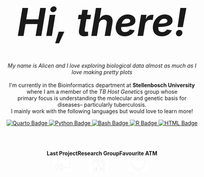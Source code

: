 <p align="center">
  <b><i style="font-size: 100px;">Hi, there!</i></b>
</p>
<br>

<p align="center">
  <i>My name is Alicen and I love exploring biological data almost as much as I love making pretty plots</i> <br><br>
  I'm currently in the Bioinformatics department at <b>Stellenbosch University</b> where I am a member of the <i>TB Host Genetics</i> group whose <br>
  primary focus is understanding the molecular and genetic basis for diseases– particularly tuberculosis.<br>
  I mainly work with the following languages but would love to learn more!
  </p>
  
<p align="center">
  <a href="https://img.shields.io/badge/Code-Quarto-informational?style=flat&logo=quarto&logoColor=white&color=6C3EA8">
  <img src="https://img.shields.io/badge/Code-Quarto-informational?style=flat&logo=quarto&logoColor=white&color=6C3EA8" alt="Quarto Badge" />
    </a>
  <a href="https://img.shields.io/badge/Code-Python-informational?style=flat&logo=python&logoColor=white&color=3776AB">
    <img src="https://img.shields.io/badge/Code-Python-informational?style=flat&logo=python&logoColor=white&color=3776AB" alt="Python Badge" />
  </a>
    <a href="https://img.shields.io/badge/Code-Bash-informational?style=flat&logo=gnu-bash&logoColor=white&color=4EAA25">
    <img src="https://img.shields.io/badge/Code-Bash-informational?style=flat&logo=gnu-bash&logoColor=white&color=4EAA25" alt="Bash Badge" />
    </a>
  <a href="https://img.shields.io/badge/Code-R-informational?style=flat&logo=r&logoColor=white&color=3776AB">
    <img src="https://img.shields.io/badge/Code-R-informational?style=flat&logo=r&logoColor=white&color=3776AB" alt="R Badge" />
  </a>
    <a href="https://img.shields.io/badge/Code-HTML-informational?style=flat&logo=html5&logoColor=white&color=E34F26">
    <img src="https://img.shields.io/badge/Code-HTML-informational?style=flat&logo=html5&logoColor=white&color=E34F26" alt="HTML Badge" />
  </a>
  </a>

</p>

<br>
<br>

<p align="center" style="display: flex; justify-content: center;">
  <span style="display: flex; flex-direction: column; align-items: center; margin: 1 100px;">
    <b>Last Project</b>
    <a href="https://github.com/AlicenJoyHenning/honours">
      <img src="https://github.com/AlicenJoyHenning/AlicenJoyHenning/blob/main/images/current_project.png" alt="Current Project" style="width: 50px; height: 40px; font-size: 15px" />
    </a>
  </span>
  <span style="display: flex; flex-direction: column; align-items: center; margin: 1 100px;">
    <b>Research Group</b>
    <a href="https://www.sun.ac.za/english/faculty/healthsciences/Molecular_Biology_Human_Genetics/tbhostgenetics/Pages/Lab_members.aspx">
      <img src="https://github.com/AlicenJoyHenning/AlicenJoyHenning/blob/main/images/place.png" alt="Favourite Tool" style="width: 50px; height: 40px; font-size: 15px" />
    </a>
  </span>
  <span style="display: flex; flex-direction: column; align-items: center; margin: 1 100px;">
    <b>Favourite ATM</b>
    <a href="https://github.com/nrennie/AlignAssign">
      <img src="https://github.com/AlicenJoyHenning/AlicenJoyHenning/blob/main/images/favourite.png" alt="Favourite Tool" style="width: 50px; height: 40px; font-size: 15px" />
    </a>
  </span>
</p>
